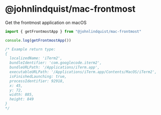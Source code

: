 # @johnlindquist/mac-frontmost

Get the frontmost application on macOS

```js
import { getFrontmostApp } from "@johnlindquist/mac-frontmost"

console.log(getFrontmostApp())
```

```js
/* Example return type:
{
  localizedName: 'iTerm2',
  bundleIdentifier: 'com.googlecode.iterm2',
  bundleURLPath: '/Applications/iTerm.app',
  executableURLPath: '/Applications/iTerm.app/Contents/MacOS/iTerm2',
  isFinishedLaunching: true,
  processIdentifier: 92918,
  x: 45,
  y: 72,
  width: 885,
  height: 849
}
*/
```

